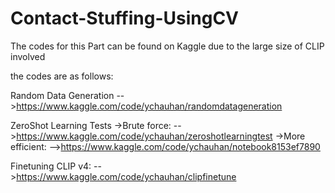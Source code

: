 # Contact-Stuffing-UsingCV

The codes for this Part can be found on Kaggle due to the large size of CLIP involved

the codes are as follows:

Random Data Generation
-->https://www.kaggle.com/code/ychauhan/randomdatageneration

ZeroShot Learning Tests
->Brute force:
-->https://www.kaggle.com/code/ychauhan/zeroshotlearningtest
->More efficient:
-->https://www.kaggle.com/code/ychauhan/notebook8153ef7890


Finetuning CLIP v4:
-->https://www.kaggle.com/code/ychauhan/clipfinetune
